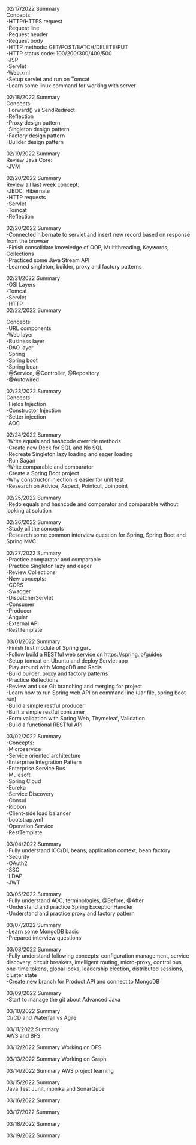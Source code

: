 02/17/2022 Summary  
Concepts:  
-HTTP/HTTPS request  
-Request line  
-Request header  
-Request body  
-HTTP methods: GET/POST/BATCH/DELETE/PUT  
-HTTP status code: 100/200/300/400/500  
-JSP  
-Servlet  
-Web.xml  
-Setup servlet and run on Tomcat  
-Learn some linux command for working with server  

02/18/2022 Summary  
Concepts:  
-Forward() vs SendRedirect  
-Reflection  
-Proxy design pattern  
-Singleton design pattern  
-Factory design pattern  
-Builder design pattern  

02/19/2022 Summary  
Review Java Core:  
-JVM  


02/20/2022 Summary  
Review all last week concept:  
-JBDC, Hibernate  
-HTTP requests  
-Servlet  
-Tomcat  
-Reflection  

02/20/2022 Summary  
-Connected hibernate to servlet and insert new record based on response from the browser  
-Finish consolidate knowledge of OOP, Multithreading, Keywords, Collections  
-Practiced some Java Stream API  
-Learned singleton, builder, proxy and factory patterns  


02/21/2022 Summary  
-OSI Layers  
-Tomcat  
-Servlet  
-HTTP  
02/22/2022 Summary  

Concepts:  
-URL components  
-Web layer  
-Business layer  
-DAO layer  
-Spring  
-Spring boot  
-Spring bean  
-@Service, @Controller, @Repository  
-@Autowired  


02/23/2022 Summary  
Concepts:  
-Fields Injection  
-Constructor Injection  
-Setter injection  
-AOC  

02/24/2022 Summary  
-Write equals and hashcode override methods  
-Create new Deck for SQL and No SQL  
-Recreate Singleton lazy loading and eager loading  
-Run Sagan  
-Write comparable and comparator  
-Create a Spring Boot project  
-Why constructor injection is easier for unit test  
-Research on Advice, Aspect, Pointcut, Joinpoint  

02/25/2022 Summary  
-Redo equals and hashcode and comparator and comparable without looking at solution  

02/26/2022 Summary  
-Study all the concepts  
-Research some common interview question for Spring, Spring Boot and Spring MVC  


02/27/2022 Summary  
-Practice comparator and comparable  
-Practice Singleton lazy and eager  
-Review Collections  
-New concepts:  
-CORS  
-Swagger  
-DispatcherServlet  
-Consumer  
-Producer  
-Angular  
-External API  
-RestTemplate  

03/01/2022 Summary  
-Finish first module of Spring guru  
-Follow build a RESTful web service on https://spring.io/guides  
-Setup tomcat on Ubuntu and deploy Servlet app  
-Play around with MongoDB and Redis   
-Build builder, proxy and factory patterns   
-Practice Reflections  
-Review and use Git branching and merging for project   
-Learn how to run Spring web API on command line (Jar file, spring boot run)   
-Build a simple restful producer  
-Built a simple restful consumer  
-Form validation with Spring Web, Thymeleaf, Validation  
-Build a functional RESTful API  

03/02/2022 Summary  
-Concepts:  
-Microservice  
-Service oriented architecture  
-Enterprise Integration Pattern  
-Enterprise Service Bus  
-Mulesoft  
-Spring Cloud  
-Eureka  
-Service Discovery  
-Consul  
-Ribbon  
-Client-side load balancer  
-bootstrap.yml  
-Operation Service  
-RestTemplate  
 
03/04/2022 Summary  
-Fully understand IOC/DI, beans, application context, bean factory  
-Security  
-OAuth2  
-SSO  
-LDAP  
-JWT  


03/05/2022 Summary  
-Fully understand AOC, terminologies, @Before, @After  
-Understand and practice Spring ExceptionHandler  
-Understand and practice proxy and factory pattern  

03/07/2022 Summary  
-Learn some MongoDB basic  
-Prepared interview questions  

03/08/2022 Summary  
-Fully understand following concepts: configuration management, service discovery, circuit breakers, intelligent routing, micro-proxy, control bus, one-time tokens, global locks, leadership election, distributed sessions, cluster state   
-Create new branch for Product API and connect to MongoDB  


03/09/2022 Summary  
-Start to manage the git about Advanced Java  

03/10/2022 Summary  
CI/CD and Waterfall vs Agile

03/11/2022 Summary  
AWS and BFS

03/12/2022 Summary 
Working on DFS

03/13/2022 Summary
Working on Graph

03/14/2022 Summary 
AWS project learning

03/15/2022 Summary  
Java Test Junit, monika and SonarQube

03/16/2022 Summary  

03/17/2022 Summary  

03/18/2022 Summary  

03/19/2022 Summary  
